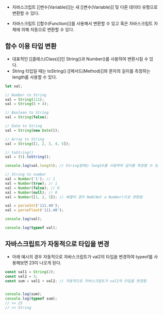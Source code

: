 - 자바스크립트 [[변수(Variable)]]는 새 [[변수(Variable)]] 및 다른 데이터 유형으로 변환할 수 있다.

- 자바스크립트 [[함수(Function)]]를 사용해서 변환할 수 있고 혹은 자바스크립트 자체에 의해 자동으로 변환할 수 있다.


## 함수 이용 타입 변환

- 대표적인 [[클래스(Class)]]인 String()과 Number()를 사용하여 변환시킬 수 있다.
- String 타입일 때는 toString() [[메서드(Method)]]와 문자의 길이를 측정하는 length를 사용할 수 있다.

```js
let val;

// Number to String
val = String(111);
val = String(8 + 4);

// Boolean to String
val = String(false);

// Date to String
val = String(new Date());

// Array to String
val = String([1, 2, 3, 4, 5]);

// toString()
val = (5).toString();

console.log(val.length); // String일때는 length를 사용하여 길이를 측정할 수 있음

// String to number
val = Number('1'); // 1
val = Number(true); // 1
val = Number(false); // 0
val = Number(null); // 0
val = Number([1, 2, 3]); // 배열의 경우 NaN(Not a Number)으로 변환됨

val = parseInt('111.40');
val = parseFloat('111.40');

console.log(val);

console.log(typeof val);
```


## 자바스크립트가 자동적으로 타입을 변경

- 아래 예시의 경우 자동적으로 자바스크립트가 val2의 타입을 변경하여 typeof를 사용해보면 23이 나오게 된다.

```js
const val1 = String(2);
const val2 = 3;
const sum = val1 + val2; // 자동적으로 자바스크립트가 val2의 타입을 변경함

  
console.log(sum);
console.log(typeof sum);
// >> 23
// >> String
```